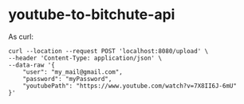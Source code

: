 # youtube-to-bitchute-api

As curl:

```shell
curl --location --request POST 'localhost:8080/upload' \
--header 'Content-Type: application/json' \
--data-raw '{
    "user": "my_mail@gmail.com",
    "password": "myPassword",
    "youtubePath": "https://www.youtube.com/watch?v=7X8II6J-6mU"
}'
```

